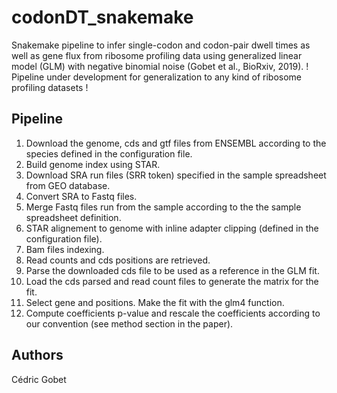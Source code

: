 # codonDT_snakemake
Snakemake pipeline to infer single-codon and codon-pair dwell times as well as gene flux from ribosome profiling data using generalized linear model (GLM) with negative binomial noise (Gobet et al., BioRxiv, 2019). ! Pipeline under development for generalization to any kind of ribosome profiling datasets !

## Pipeline

1. Download the genome, cds and gtf files from ENSEMBL according to the species defined in the configuration file.
2. Build genome index using STAR.
3. Download SRA run files (SRR token) specified in the sample spreadsheet from GEO database.
4. Convert SRA to Fastq files.
5. Merge Fastq files run from the sample according to the the sample spreadsheet definition.
6. STAR alignement to genome with inline adapter clipping (defined in the configuration file).
7. Bam files indexing.
8. Read counts and cds positions are retrieved.
9. Parse the downloaded cds file to be used as a reference in the GLM fit.
10. Load the cds parsed and read count files to generate the matrix for the fit.
11. Select gene and positions. Make the fit with the glm4 function.
12. Compute coefficients p-value and rescale the coefficients according to our convention (see method section in the paper).

## Authors
Cédric Gobet
